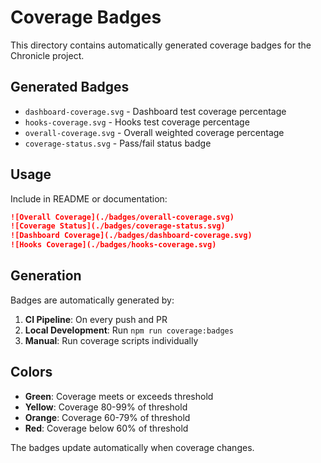 # Coverage Badges

This directory contains automatically generated coverage badges for the Chronicle project.

## Generated Badges

- `dashboard-coverage.svg` - Dashboard test coverage percentage
- `hooks-coverage.svg` - Hooks test coverage percentage  
- `overall-coverage.svg` - Overall weighted coverage percentage
- `coverage-status.svg` - Pass/fail status badge

## Usage

Include in README or documentation:

```markdown
![Overall Coverage](./badges/overall-coverage.svg)
![Coverage Status](./badges/coverage-status.svg)
![Dashboard Coverage](./badges/dashboard-coverage.svg)
![Hooks Coverage](./badges/hooks-coverage.svg)
```

## Generation

Badges are automatically generated by:

1. **CI Pipeline**: On every push and PR
2. **Local Development**: Run `npm run coverage:badges`
3. **Manual**: Run coverage scripts individually

## Colors

- **Green**: Coverage meets or exceeds threshold
- **Yellow**: Coverage 80-99% of threshold  
- **Orange**: Coverage 60-79% of threshold
- **Red**: Coverage below 60% of threshold

The badges update automatically when coverage changes.